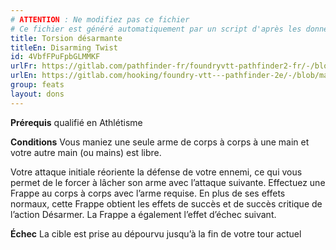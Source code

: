 ```yaml
---
# ATTENTION : Ne modifiez pas ce fichier
# Ce fichier est généré automatiquement par un script d'après les données du module Foundry VTT officiel et de sa traduction
title: Torsion désarmante
titleEn: Disarming Twist
id: 4VbfFPuFpbGLMMKF
urlFr: https://gitlab.com/pathfinder-fr/foundryvtt-pathfinder2-fr/-/blob/master/data/feats/4VbfFPuFpbGLMMKF.htm
urlEn: https://gitlab.com/hooking/foundry-vtt---pathfinder-2e/-/blob/master/packs/data/feats.db/disarming-twist.json
group: feats
layout: dons
---
```

**Prérequis** qualifié en Athlétisme

**Conditions** Vous maniez une seule arme de corps à corps à une main et votre autre main (ou mains) est libre.

Votre attaque initiale réoriente la défense de votre ennemi, ce qui vous permet de le forcer à lâcher son arme avec l’attaque suivante. Effectuez une Frappe au corps à corps avec l’arme requise. En plus de ses effets normaux, cette Frappe obtient les effets de succès et de succès critique de l’action Désarmer. La Frappe a également l’effet d’échec suivant.

**Échec** La cible est prise au dépourvu jusqu’à la fin de votre tour actuel


